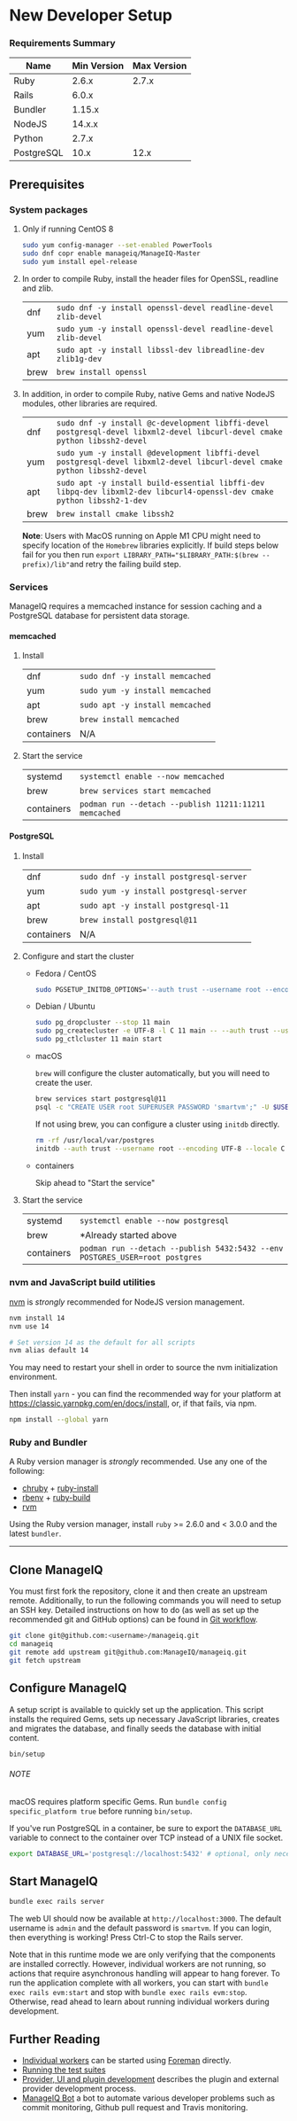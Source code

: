 # New Developer Setup

### Requirements Summary

| **Name**   | **Min Version** | **Max Version** |
| ---------- | --------------- | --------------- |
| Ruby       | 2.6.x           | 2.7.x           |
| Rails      | 6.0.x           |                 |
| Bundler    | 1.15.x          |                 |
| NodeJS     | 14.x.x          |                 |
| Python     | 2.7.x           |                 |
| PostgreSQL | 10.x            | 12.x            |

## Prerequisites

### System packages

1. Only if running CentOS 8

   ```bash
   sudo yum config-manager --set-enabled PowerTools
   sudo dnf copr enable manageiq/ManageIQ-Master
   sudo yum install epel-release
   ```

2. In order to compile Ruby, install the header files for OpenSSL, readline and zlib.

   |      |     |
   | ---- | --- |
   | dnf  | `sudo dnf -y install openssl-devel readline-devel zlib-devel` |
   | yum  | `sudo yum -y install openssl-devel readline-devel zlib-devel` |
   | apt  | `sudo apt -y install libssl-dev libreadline-dev zlib1g-dev` |
   | brew | `brew install openssl` |

3. In addition, in order to compile Ruby, native Gems and native NodeJS modules, other libraries are required.

   |      |     |
   | ---- | --- |
   | dnf  | `sudo dnf -y install @c-development libffi-devel postgresql-devel libxml2-devel libcurl-devel cmake python libssh2-devel` |
   | yum  | `sudo yum -y install @development libffi-devel postgresql-devel libxml2-devel libcurl-devel cmake python libssh2-devel` |
   | apt  | `sudo apt -y install build-essential libffi-dev libpq-dev libxml2-dev libcurl4-openssl-dev cmake python libssh2-1-dev` |
   | brew | `brew install cmake libssh2` |

   **Note**: Users with MacOS running on Apple M1 CPU might need to specify location of the `Homebrew` libraries explicitly. 
   If build steps below fail for you then run `export LIBRARY_PATH="$LIBRARY_PATH:$(brew --prefix)/lib"`and retry the failing build step.

### Services

ManageIQ requires a memcached instance for session caching and a PostgreSQL database for persistent data storage.

#### memcached

1. Install

   |            |     |
   | ---------- | --- |
   | dnf        | `sudo dnf -y install memcached` |
   | yum        | `sudo yum -y install memcached` |
   | apt        | `sudo apt -y install memcached` |
   | brew       | `brew install memcached` |
   | containers | N/A |

2. Start the service

   |            |     |
   | ---------- | --- |
   | systemd    | `systemctl enable --now memcached` |
   | brew       | `brew services start memcached` |
   | containers | `podman run --detach --publish 11211:11211 memcached` |

#### PostgreSQL

1. Install

   |            |     |
   | ---------- | --- |
   | dnf        | `sudo dnf -y install postgresql-server` |
   | yum        | `sudo yum -y install postgresql-server` |
   | apt        | `sudo apt -y install postgresql-11` |
   | brew       | `brew install postgresql@11` |
   | containers | N/A |

2. Configure and start the cluster

   * Fedora / CentOS

     ```bash
     sudo PGSETUP_INITDB_OPTIONS='--auth trust --username root --encoding UTF-8 --locale C' postgresql-setup --initdb
     ```

   * Debian / Ubuntu

     ```bash
     sudo pg_dropcluster --stop 11 main
     sudo pg_createcluster -e UTF-8 -l C 11 main -- --auth trust --username root
     sudo pg_ctlcluster 11 main start
     ```

   * macOS

     `brew` will configure the cluster automatically, but you will need to create the user.

     ```bash
     brew services start postgresql@11
     psql -c "CREATE USER root SUPERUSER PASSWORD 'smartvm';" -U $USER -d template1
     ```

     If not using brew, you can configure a cluster using `initdb` directly.

     ```bash
     rm -rf /usr/local/var/postgres
     initdb --auth trust --username root --encoding UTF-8 --locale C /usr/local/var/postgres
     ```

   * containers

     Skip ahead to "Start the service"

2. Start the service

   |            |     |
   | ---------- | --- |
   | systemd    | `systemctl enable --now postgresql` |
   | brew       | *Already started above |
   | containers | `podman run --detach --publish 5432:5432 --env POSTGRES_USER=root postgres` |

### nvm and JavaScript build utilities

[nvm](https://github.com/nvm-sh/nvm) is *strongly* recommended for NodeJS version management.

```bash
nvm install 14
nvm use 14

# Set version 14 as the default for all scripts
nvm alias default 14
```

You may need to restart your shell in order to source the nvm initialization environment.

Then install `yarn` - you can find the recommended way for your platform at https://classic.yarnpkg.com/en/docs/install, or, if that fails, via npm.

```bash
npm install --global yarn
```

### Ruby and Bundler

A Ruby version manager is *strongly* recommended. Use any one of the following:

* [chruby](https://github.com/postmodern/chruby) + [ruby-install](https://github.com/postmodern/ruby-install)
* [rbenv](https://github.com/rbenv/rbenv) + [ruby-build](https://github.com/rbenv/ruby-build#readme)
* [rvm](http://rvm.io/)

Using the Ruby version manager, install `ruby` >= 2.6.0 and < 3.0.0 and the latest `bundler`.

---

## Clone ManageIQ

You must first fork the repository, clone it and then create an upstream remote. Additionally, to run the following commands you will need to setup an SSH key. Detailed instructions on how to do (as well as set up the recommended git and GitHub options) can be found in [Git workflow](developer_setup/git_workflow.md). 

```bash
git clone git@github.com:<username>/manageiq.git
cd manageiq
git remote add upstream git@github.com:ManageIQ/manageiq.git
git fetch upstream
```

## Configure ManageIQ

A setup script is available to quickly set up the application. This script installs the required Gems, sets up necessary JavaScript libraries, creates and migrates the database, and finally seeds the database with initial content.

```bash
bin/setup
```

###### NOTE

macOS requires platform specific Gems. Run `bundle config specific_platform true` before running `bin/setup`.

If you've run PostgreSQL in a container, be sure to export the `DATABASE_URL` variable to connect to the container over TCP instead of a UNIX file socket.

```bash
export DATABASE_URL='postgresql://localhost:5432' # optional, only necessary if PostgreSQL is running in a container
```

## Start ManageIQ

```bash
bundle exec rails server
```

The web UI should now be available at `http://localhost:3000`. The default username is `admin` and the default password is `smartvm`.  If you can login, then everything is working!  Press Ctrl-C to stop the Rails server.

Note that in this runtime mode we are only verifying that the components are installed correctly.  However, individual workers are not running, so actions that require asynchronous handling will appear to hang forever.  To run the application complete with all workers, you can start with `bundle exec rails evm:start` and stop with `bundle exec rails evm:stop`.  Otherwise, read ahead to learn about running individual workers during development.

## Further Reading

* [Individual workers](developer_setup/foreman.md) can be started using [Foreman](https://ddollar.github.io/foreman) directly.
* [Running the test suites](developer_setup/running_test_suites.md)
* [Provider, UI and plugin development](developer_setup/plugins.md) describes the plugin and external provider development process.
* [ManageIQ Bot](https://github.com/ManageIQ/miq_bot#manageiq-bot) a bot to automate various developer problems such as commit monitoring, Github pull request and Travis monitoring.
